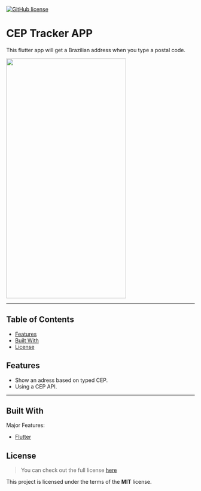 [![GitHub license](https://img.shields.io/github/license/hadessama1994/chat_app)](https://github.com/hadessama1994/chat_app) 


# CEP Tracker APP

This flutter app will get a Brazilian address when you type a postal code.


<img src="https://i.imgur.com/VGtdYjo.png" width="320" height="640">

---

<!-- TABLE OF CONTENTS -->

## Table of Contents

* [Features](#features)
* [Built With](#built-with)
* [License](#license)


## Features

- Show an adress based on typed CEP.
- Using a CEP API.

---

## Built With
Major Features:

- [Flutter](https://github.com/flutter/flutter)



## License
>You can check out the full license [here](https://github.com/IgorAntun/node-chat/blob/master/LICENSE)

This project is licensed under the terms of the **MIT** license.
